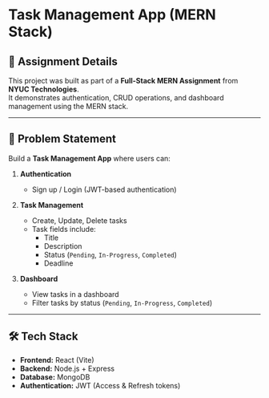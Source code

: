 # Task Management App (MERN Stack)

## 📌 Assignment Details
This project was built as part of a **Full-Stack MERN Assignment** from **NYUC Technologies**.  
It demonstrates authentication, CRUD operations, and dashboard management using the MERN stack.

---

## 📌 Problem Statement

Build a **Task Management App** where users can:

1. **Authentication**
   - Sign up / Login (JWT-based authentication)

2. **Task Management**
   - Create, Update, Delete tasks
   - Task fields include:  
     - Title  
     - Description  
     - Status (`Pending`, `In-Progress`, `Completed`)  
     - Deadline  

3. **Dashboard**
   - View tasks in a dashboard
   - Filter tasks by status (`Pending`, `In-Progress`, `Completed`)

---

## 🛠 Tech Stack

- **Frontend:** React (Vite)  
- **Backend:** Node.js + Express  
- **Database:** MongoDB  
- **Authentication:** JWT (Access & Refresh tokens)
